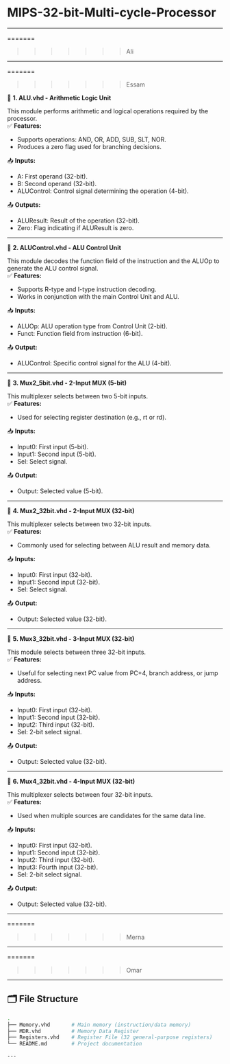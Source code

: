 # MIPS-32-bit-Multi-cycle-Processor

---

=======
>>>>>>> Ali

---

=======
>>>>>>> Essam

🔸 **1. ALU.vhd - Arithmetic Logic Unit**

This module performs arithmetic and logical operations required by the processor.  
✅ **Features:**

- Supports operations: AND, OR, ADD, SUB, SLT, NOR.
- Produces a zero flag used for branching decisions.

📥 **Inputs:**

- A: First operand (32-bit).
- B: Second operand (32-bit).
- ALUControl: Control signal determining the operation (4-bit).

📤 **Outputs:**

- ALUResult: Result of the operation (32-bit).
- Zero: Flag indicating if ALUResult is zero.

---

🔸 **2. ALUControl.vhd - ALU Control Unit**

This module decodes the function field of the instruction and the ALUOp to generate the ALU control signal.  
✅ **Features:**

- Supports R-type and I-type instruction decoding.
- Works in conjunction with the main Control Unit and ALU.

📥 **Inputs:**

- ALUOp: ALU operation type from Control Unit (2-bit).
- Funct: Function field from instruction (6-bit).

📤 **Output:**

- ALUControl: Specific control signal for the ALU (4-bit).

---

🔸 **3. Mux2_5bit.vhd - 2-Input MUX (5-bit)**

This multiplexer selects between two 5-bit inputs.  
✅ **Features:**

- Used for selecting register destination (e.g., rt or rd).

📥 **Inputs:**

- Input0: First input (5-bit).
- Input1: Second input (5-bit).
- Sel: Select signal.

📤 **Output:**

- Output: Selected value (5-bit).

---

🔸 **4. Mux2_32bit.vhd - 2-Input MUX (32-bit)**

This multiplexer selects between two 32-bit inputs.  
✅ **Features:**

- Commonly used for selecting between ALU result and memory data.

📥 **Inputs:**

- Input0: First input (32-bit).
- Input1: Second input (32-bit).
- Sel: Select signal.

📤 **Output:**

- Output: Selected value (32-bit).

---

🔸 **5. Mux3_32bit.vhd - 3-Input MUX (32-bit)**

This module selects between three 32-bit inputs.  
✅ **Features:**

- Useful for selecting next PC value from PC+4, branch address, or jump address.

📥 **Inputs:**

- Input0: First input (32-bit).
- Input1: Second input (32-bit).
- Input2: Third input (32-bit).
- Sel: 2-bit select signal.

📤 **Output:**

- Output: Selected value (32-bit).

---

🔸 **6. Mux4_32bit.vhd - 4-Input MUX (32-bit)**

This multiplexer selects between four 32-bit inputs.  
✅ **Features:**

- Used when multiple sources are candidates for the same data line.

📥 **Inputs:**

- Input0: First input (32-bit).
- Input1: Second input (32-bit).
- Input2: Third input (32-bit).
- Input3: Fourth input (32-bit).
- Sel: 2-bit select signal.

📤 **Output:**

- Output: Selected value (32-bit).

---


=======
>>>>>>> Merna


---

=======
>>>>>>> Omar

---

## 🗂 File Structure

```bash
.
├── Memory.vhd       # Main memory (instruction/data memory)
├── MDR.vhd          # Memory Data Register
├── Registers.vhd    # Register File (32 general-purpose registers)
└── README.md        # Project documentation

---